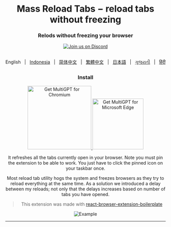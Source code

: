 
<h1 align="center">Mass Reload Tabs − reload tabs without freezing</h1>

<div align="center">


### Relods without freezing your browser



[![Join us on Discord](https://invidget.switchblade.xyz/jc4xtF58Ve)](https://discord.gg/jc4xtF58Ve)

##
English &nbsp;&nbsp;|&nbsp;&nbsp; [Indonesia](README_IN.md) &nbsp;&nbsp;|&nbsp;&nbsp; [简体中文](README_ZH-CN.md) &nbsp;&nbsp;|&nbsp;&nbsp; [繁體中文](README_ZH-TW.md) &nbsp;&nbsp;|&nbsp;&nbsp; [日本語](README_JA.md) &nbsp;&nbsp;|&nbsp;&nbsp; [ગુજરાતી](README_GU.md) &nbsp;&nbsp;|&nbsp;&nbsp; [हिंदी](README_HI.md)

##

### Install

<a href="https://chromewebstore.google.com/detail/mass-reload-tabs-%E2%88%92-reload/acdllffcofplaibglnoggdlpciplfoed">
    <img src="https://user-images.githubusercontent.com/64502893/231991498-8df6dd63-727c-41d0-916f-c90c15127de3.png" width="200" alt="Get MultiGPT for Chromium">    
</a><a href="https://microsoftedge.microsoft.com/addons/detail/ncikcanpodoeekdggonpomoplgkchdnp">
    <img src="https://user-images.githubusercontent.com/64502893/231991158-1b54f831-2fdc-43b6-bf9a-f894000e5aa8.png" width="160" alt="Get MultiGPT for Microsoft Edge">
</a>

It refreshes all the tabs currently open in your browser.
Note you must pin the extension to be able to work.
You just have to click the pinned icon on your taskbar once.

Most reload tab utility hogs the system and freezes browsers as they try to reload everything at the same time. As a solution we introduced a delay between my reloads; not only that the delays increases based on number of tabs you have opened.


> This extension was made with [react-browser-extension-boilerplate](https://github.com/ElForastero/react-browser-extension-boilerplate)

![Example](example.gif)

---
